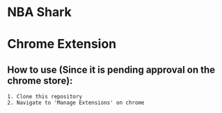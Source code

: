 # NBA Shark



# Chrome Extension #

  ## How to use (Since it is pending approval on the chrome store): ##
  
    1. Clone this repository
    2. Navigate to 'Manage Extensions' on chrome
     
    



